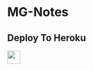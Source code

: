 # MG-Notes

## Deploy To Heroku

<a href="https://heroku.com/deploy?template=https://github.com/HashmiArzan123/utkarsh1221">
     <img height="30px" src="https://img.shields.io/badge/Deploy%20To%20Heroku-blueviolet?style=for-the-badge&logo=heroku">
  </a>
